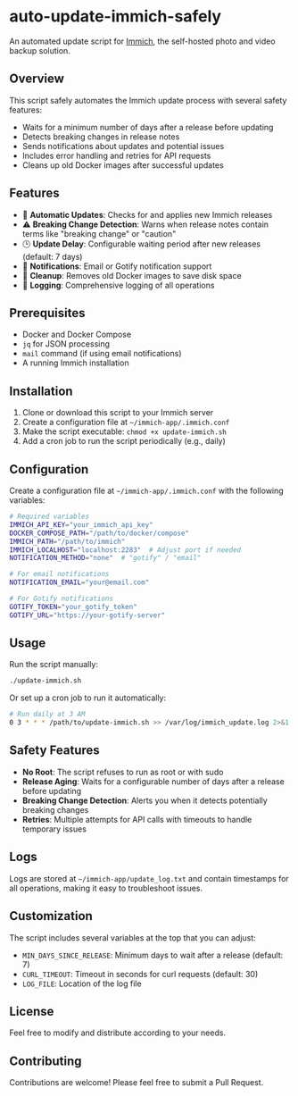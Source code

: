 # auto-update-immich-safely

An automated update script for [Immich](https://immich.app/), the self-hosted photo and video backup solution.

## Overview

This script safely automates the Immich update process with several safety features:

- Waits for a minimum number of days after a release before updating
- Detects breaking changes in release notes
- Sends notifications about updates and potential issues
- Includes error handling and retries for API requests
- Cleans up old Docker images after successful updates

## Features

- 🔄 **Automatic Updates**: Checks for and applies new Immich releases
- ⚠️ **Breaking Change Detection**: Warns when release notes contain terms like "breaking change" or "caution"
- 🕒 **Update Delay**: Configurable waiting period after new releases (default: 7 days)
- 📧 **Notifications**: Email or Gotify notification support
- 🧹 **Cleanup**: Removes old Docker images to save disk space
- 📝 **Logging**: Comprehensive logging of all operations

## Prerequisites

- Docker and Docker Compose
- `jq` for JSON processing
- `mail` command (if using email notifications)
- A running Immich installation

## Installation

1. Clone or download this script to your Immich server
2. Create a configuration file at `~/immich-app/.immich.conf`
3. Make the script executable: `chmod +x update-immich.sh`
4. Add a cron job to run the script periodically (e.g., daily)

## Configuration

Create a configuration file at `~/immich-app/.immich.conf` with the following variables:

```bash
# Required variables
IMMICH_API_KEY="your_immich_api_key"
DOCKER_COMPOSE_PATH="/path/to/docker/compose"
IMMICH_PATH="/path/to/immich"
IMMICH_LOCALHOST="localhost:2283"  # Adjust port if needed
NOTIFICATION_METHOD="none"  # "gotify" / "email"

# For email notifications
NOTIFICATION_EMAIL="your@email.com"

# For Gotify notifications
GOTIFY_TOKEN="your_gotify_token"
GOTIFY_URL="https://your-gotify-server"
```

## Usage

Run the script manually:

```bash
./update-immich.sh
```

Or set up a cron job to run it automatically:

```bash
# Run daily at 3 AM
0 3 * * * /path/to/update-immich.sh >> /var/log/immich_update.log 2>&1
```

## Safety Features

- **No Root**: The script refuses to run as root or with sudo
- **Release Aging**: Waits for a configurable number of days after a release before updating
- **Breaking Change Detection**: Alerts you when it detects potentially breaking changes
- **Retries**: Multiple attempts for API calls with timeouts to handle temporary issues

## Logs

Logs are stored at `~/immich-app/update_log.txt` and contain timestamps for all operations, making it easy to troubleshoot issues.

## Customization

The script includes several variables at the top that you can adjust:

- `MIN_DAYS_SINCE_RELEASE`: Minimum days to wait after a release (default: 7)
- `CURL_TIMEOUT`: Timeout in seconds for curl requests (default: 30)
- `LOG_FILE`: Location of the log file

## License

Feel free to modify and distribute according to your needs.

## Contributing

Contributions are welcome! Please feel free to submit a Pull Request.
